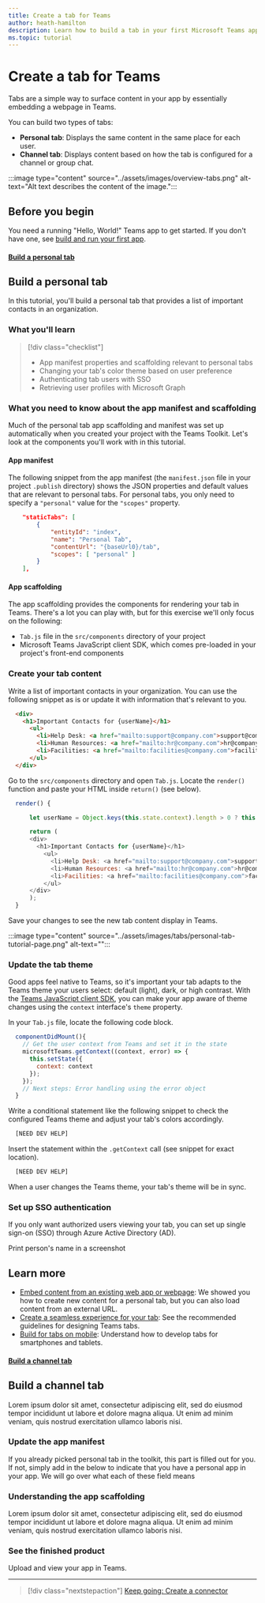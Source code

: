 ```yaml
---
title: Create a tab for Teams
author: heath-hamilton
description: Learn how to build a tab in your first Microsoft Teams app.
ms.topic: tutorial
---
```

# Create a tab for Teams

Tabs are a simple way to surface content in your app by essentially embedding a webpage in Teams.

You can build two types of tabs:

* **Personal tab**: Displays the same content in the same place for each user.
* **Channel tab**: Displays content based on how the tab is configured for a channel or group chat.

:::image type="content" source="../assets/images/overview-tabs.png" alt-text="Alt text describes the content of the image.":::

## Before you begin

You need a running "Hello, World!" Teams app to get started. If you don't have one, see [build and run your first app](../build-your-first-app/build-and-run.md).

#### [Build a personal tab](#tab/personal-app)

## Build a personal tab

In this tutorial, you'll build a personal tab that provides a list of important contacts in an organization.

### What you'll learn

> [!div class="checklist"]
>
> * App manifest properties and scaffolding relevant to personal tabs
> * Changing your tab's color theme based on user preference
> * Authenticating tab users with SSO
> * Retrieving user profiles with Microsoft Graph

### What you need to know about the app manifest and scaffolding

Much of the personal tab app scaffolding and manifest was set up automatically when you created your project with the Teams Toolkit. Let's look at the components you'll work with in this tutorial.

#### App manifest

The following snippet from the app manifest (the `manifest.json` file in your project `.publish` directory) shows the JSON properties and default values that are relevant to personal tabs. For personal tabs, you only need to specify a `"personal"` value for the `"scopes"` property.

```json
    "staticTabs": [
        {
            "entityId": "index",
            "name": "Personal Tab",
            "contentUrl": "{baseUrl0}/tab",
            "scopes": [ "personal" ]
        }
    ],
```

#### App scaffolding

The app scaffolding provides the components for rendering your tab in Teams. There's a lot you can play with, but for this exercise we'll only focus on the following:

* `Tab.js` file in the `src/components` directory of your project
* Microsoft Teams JavaScript client SDK, which comes pre-loaded in your project's front-end components

### Create your tab content

Write a list of important contacts in your organization. You can use the following snippet as is or update it with information that's relevant to you.

```html
  <div>
    <h1>Important Contacts for {userName}</h1>
      <ul>
        <li>Help Desk: <a href="mailto:support@company.com">support@company.com</a></li>
        <li>Human Resources: <a href="mailto:hr@company.com">hr@company.com</a></li>
        <li>Facilities: <a href="mailto:facilities@company.com">facilities@company.com</a></li>
      </ul>
  </div>
```

Go to the `src/components` directory and open `Tab.js`. Locate the `render()` function and paste your HTML inside `return()` (see below).

```Javascript
  render() {

      let userName = Object.keys(this.state.context).length > 0 ? this.state.context['upn'] : "";

      return (
      <div>
        <h1>Important Contacts for {userName}</h1>
          <ul>
            <li>Help Desk: <a href="mailto:support@company.com">support@company.com</a></li>
            <li>Human Resources: <a href="mailto:hr@company.com">hr@company.com</a></li>
            <li>Facilities: <a href="mailto:facilities@company.com">facilities@company.com</a></li>
          </ul>
      </div>
      );
  }
```

Save your changes to see the new tab content display in Teams.

:::image type="content" source="../assets/images/tabs/personal-tab-tutorial-page.png" alt-text="<alt text>":::

### Update the tab theme

Good apps feel native to Teams, so it's important your tab adapts to the Teams theme your users select: default (light), dark, or high contrast. With the [Teams JavaScript client SDK](/javascript/api/overview/msteams-client), you can make your app aware of theme changes using the `context` interface's `theme` property.

In your `Tab.js` file, locate the following code block.

```Javascript
  componentDidMount(){
    // Get the user context from Teams and set it in the state
    microsoftTeams.getContext((context, error) => {
      this.setState({
        context: context
      });
    });
    // Next steps: Error handling using the error object
  }
```

Write a conditional statement like the following snippet to check the configured Teams theme and adjust your tab's colors accordingly.

```Javascript
  [NEED DEV HELP]
```

Insert the statement within the `.getContext` call (see snippet for exact location).

```Javascript
  [NEED DEV HELP]
```

When a user changes the Teams theme, your tab's theme will be in sync.

### Set up SSO authentication

If you only want authorized users viewing your tab, you can set up single sign-on (SSO) through Azure Active Directory (AD).

Print person's name in a screenshot

## Learn more

* [Embed content from an existing web app or webpage](../tabs/how-to/add-tab#tab-requirements): We showed you how to create new content for a personal tab, but you can also load content from an external URL.
* [Create a seamless experience for your tab](../tabs/design/tabs.md): See the recommended guidelines for designing Teams tabs.
* [Build for tabs on mobile](../tabs/design/tabs-mobile.md): Understand how to develop tabs for smartphones and tablets.

#### [Build a channel tab](#tab/channel-tab)

## Build a channel tab

Lorem ipsum dolor sit amet, consectetur adipiscing elit, sed do eiusmod tempor incididunt ut labore et dolore magna aliqua. Ut enim ad minim veniam, quis nostrud exercitation ullamco laboris nisi.

### Update the app manifest

If you already picked personal tab in the toolkit, this part is filled out for you. If not, simply add in the below to indicate that you have a personal app in your app. We will go over what each of these field means

### Understanding the app scaffolding

Lorem ipsum dolor sit amet, consectetur adipiscing elit, sed do eiusmod tempor incididunt ut labore et dolore magna aliqua. Ut enim ad minim veniam, quis nostrud exercitation ullamco laboris nisi.

### See the finished product

Upload and view your app in Teams.

---

> [!div class="nextstepaction"]
> [Keep going: Create a connector](../build-your-first-app/add-connector.md)
